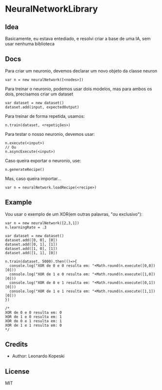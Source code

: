 # NeuralNetworkLibrary
## Idea
Basicamente, eu estava entediado, e resolvi criar a base de uma IA, sem usar nenhuma biblioteca

## Docs

Para criar um neuronio, devemos declarar um novo objeto da classe neuron
```
var n = new neuralNetwork([<nodes>])
```

Para treinar o neuronio, podemos usar dois modelos, mas para ambos os dois, precisamos criar um dataset
```
var dataset = new dataset()
dataset.add(input, expectedOutput)
```

Para treinar de forma repetida, usamos:
```
n.train(dataset, <repetições>)
```

Para testar o nosso neuronio, devemos usar:
```
n.execute(<input>)
// Ou
n.asyncExecute(<input>)
```

Caso queira exportar o neuronio, use:
```
n.generateRecipe()
```

Mas, caso queira importar...
```
var n = neuralNetwork.loadRecipe(<recipe>)
```

## Example
Vou usar o exemplo de um XOR(em outras palavras, "ou exclusivo"):
```
var n = new neuralNetwork([2,3,1])
n.learningRate = .3

var dataset = new dataset()
dataset.add([0, 0], [0])
dataset.add([0, 1], [1])
dataset.add([1, 0], [1])
dataset.add([1, 1], [0])

n.train(dataset, 5000).then(()=>{
  console.log("XOR de 0 e 0 resulta em: "+Math.round(n.execute([0,0])[0]))
  console.log("XOR de 1 e 0 resulta em: "+Math.round(n.execute([1,0])[0]))
  console.log("XOR de 0 e 1 resulta em: "+Math.round(n.execute([0,1])[0]))
  console.log("XOR de 1 e 1 resulta em: "+Math.round(n.execute([1,1])[0]))
})

/*
XOR de 0 e 0 resulta em: 0
XOR de 1 e 0 resulta em: 1
XOR de 0 e 1 resulta em: 1
XOR de 1 e 1 resulta em: 0
*/
```

## Credits
- Author: Leonardo Kopeski

## License
MIT
